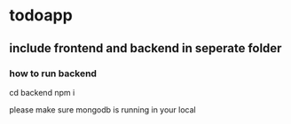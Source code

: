 # todoapp

## include frontend and backend in seperate folder 

### how to run backend 
cd backend
npm i

please make sure mongodb is running in your local
